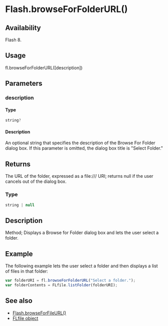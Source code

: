 # Flash.browseForFolderURL()

## Availability

Flash 8.

## Usage

fl.browseForFolderURL([description])

## Parameters

### **description**

#### Type

```typescript
string?
```

#### Description

An optional string that specifies the description of the Browse For Folder dialog box. If this parameter is omitted, the dialog box title is "Select Folder."

## Returns

The URL of the folder, expressed as a file:/// URI; returns null if the user cancels out of the dialog box.

### Type

```typescript
string | null
```

## Description

Method; Displays a Browse for Folder dialog box and lets the user select a folder.

## Example

The following example lets the user select a folder and then displays a list of files in that folder:

```javascript
var folderURI = fl.browseForFolderURL("Select a folder.");
var folderContents = FLfile.listFolder(folderURI);
```

## See also

- [Flash.browseForFileURL()](../Flash_object/Flash3.md)
- [FLfile object](../FLfile_object/FLfile_summary.md)

